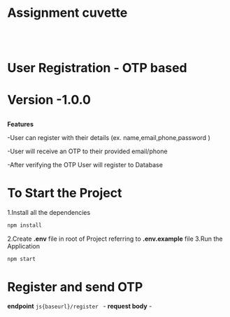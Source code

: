 #  Assignment cuvette

<br><br/>
<h1>User Registration - OTP based</h1>

# Version -1.0.0
##

**Features**


-User can register with their details (ex. name,email,phone,password )

-User will receive an OTP to their provided email/phone

-After verifying the OTP User will register to Database

# To Start the Project

1.Install all the dependencies 
```js
npm install
```
2.Create **.env** file in root of Project referring to **.env.example** file
3.Run the Application
   ```js
   npm start
   ```

   # Register and send OTP
   **endpoint**
      ```js{baseurl}/register
      ```
      - **request body**
      - ``` ```

